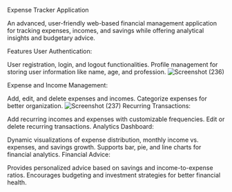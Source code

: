 Expense Tracker Application

An advanced, user-friendly web-based financial management application for tracking expenses, incomes, and savings while offering analytical insights and budgetary advice.

Features
User Authentication:

User registration, login, and logout functionalities.
Profile management for storing user information like name, age, and profession.
![Screenshot (236)](https://github.com/user-attachments/assets/0bf4f236-d96f-4504-beb7-dd2ffab782ea)

Expense and Income Management:

Add, edit, and delete expenses and incomes.
Categorize expenses for better organization.
![Screenshot (237)](https://github.com/user-attachments/assets/a2c3167a-c137-4b54-972d-abbf117069b8)
Recurring Transactions:

Add recurring incomes and expenses with customizable frequencies.
Edit or delete recurring transactions.
Analytics Dashboard:

Dynamic visualizations of expense distribution, monthly income vs. expenses, and savings growth.
Supports bar, pie, and line charts for financial analytics.
Financial Advice:

Provides personalized advice based on savings and income-to-expense ratios.
Encourages budgeting and investment strategies for better financial health.
